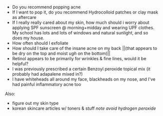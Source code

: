 - Do you recommend popping acne
- If I want to pop it, do you recommend Hydrocolloid patches or clay mask as aftercare
- If I really really cared about my skin, how much should i worry about applying SPF sunscreen @ morning+midday and wearing UPF clothes. My school has lots and lots of windows and natural sunlight, and so does my house.
- How often should I exfoliate
- How should I take care of the insane acne on my back ||(that appears to be dry on the top and moist *ugh* on the bottom)||
- Retinol appears to be primarily for wrinkles & fine lines, would it be helpful?
- I was previously prescribed a certain Benzoyl peroxide topical mix (it probably had adapalene mixed in?)
- I have whiteheads all around my face, blackheads on my nose, and I've had painful inflammatory acne too

Also:
- figure out my skin type
- korean skincare articles w/ toners & stuff
*note avoid hydrogen peroxide*